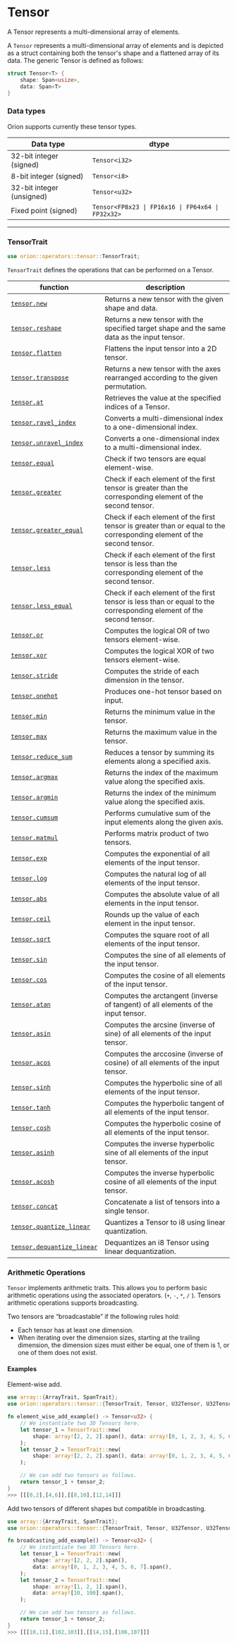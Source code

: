 # Tensor

A Tensor represents a multi-dimensional array of elements.

A `Tensor` represents a multi-dimensional array of elements and is depicted as a struct containing both the tensor's shape and a flattened array of its data. The generic Tensor is defined as follows:

```rust
struct Tensor<T> {
    shape: Span<usize>,
    data: Span<T>
}
```

### Data types

Orion supports currently these tensor types.

| Data type                 | dtype                                             |
| ------------------------- | ------------------------------------------------- |
| 32-bit integer (signed)   | `Tensor<i32>`                                     |
| 8-bit integer (signed)    | `Tensor<i8>`                                      |
| 32-bit integer (unsigned) | `Tensor<u32>`                                     |
| Fixed point (signed)      | `Tensor<FP8x23 \| FP16x16 \| FP64x64 \| FP32x32>` |

***

### Tensor**Trait**

```rust
use orion::operators::tensor::TensorTrait;
```

`TensorTrait` defines the operations that can be performed on a Tensor.

| function                                                   | description                                                                                                           |
| ---------------------------------------------------------- | --------------------------------------------------------------------------------------------------------------------- |
| [`tensor.new`](tensor.new.md)                              | Returns a new tensor with the given shape and data.                                                                   |
| [`tensor.reshape`](tensor.reshape.md)                      | Returns a new tensor with the specified target shape and the same data as the input tensor.                           |
| [`tensor.flatten`](tensor.flatten.md)                      | Flattens the input tensor into a 2D tensor.                                                                           |
| [`tensor.transpose`](tensor.transpose.md)                  | Returns a new tensor with the axes rearranged according to the given permutation.                                     |
| [`tensor.at`](tensor.at.md)                                | Retrieves the value at the specified indices of a Tensor.                                                             |
| [`tensor.ravel_index`](tensor.ravel\_index.md)             | Converts a multi-dimensional index to a one-dimensional index.                                                        |
| [`tensor.unravel_index`](tensor.unravel\_index.md)         | Converts a one-dimensional index to a multi-dimensional index.                                                        |
| [`tensor.equal`](tensor.equal.md)                          | Check if two tensors are equal element-wise.                                                                          |
| [`tensor.greater`](tensor.greater.md)                      | Check if each element of the first tensor is greater than the corresponding element of the second tensor.             |
| [`tensor.greater_equal`](tensor.greater\_equal.md)         | Check if each element of the first tensor is greater than or equal to the corresponding element of the second tensor. |
| [`tensor.less`](tensor.less.md)                            | Check if each element of the first tensor is less than the corresponding element of the second tensor.                |
| [`tensor.less_equal`](tensor.less\_equal.md)               | Check if each element of the first tensor is less than or equal to the corresponding element of the second tensor.    |
| [`tensor.or`](tensor.or.md)                                | Computes the logical OR of two tensors element-wise.                                                                  |
| [`tensor.xor`](tensor.xor.md)                              | Computes the logical XOR of two tensors element-wise.                                                                 |
| [`tensor.stride`](tensor.stride.md)                        | Computes the stride of each dimension in the tensor.                                                                  |
| [`tensor.onehot`](tensor.onehot.md)                        | Produces one-hot tensor based on input.                                                                               |
| [`tensor.min`](tensor.min.md)                              | Returns the minimum value in the tensor.                                                                              |
| [`tensor.max`](tensor.max.md)                              | Returns the maximum value in the tensor.                                                                              |
| [`tensor.reduce_sum`](tensor.reduce\_sum.md)               | Reduces a tensor by summing its elements along a specified axis.                                                      |
| [`tensor.argmax`](tensor.argmax.md)                        | Returns the index of the maximum value along the specified axis.                                                      |
| [`tensor.argmin`](tensor.argmin.md)                        | Returns the index of the minimum value along the specified axis.                                                      |
| [`tensor.cumsum`](tensor.cumsum.md)                        | Performs cumulative sum of the input elements along the given axis.                                                   |
| [`tensor.matmul`](tensor.matmul.md)                        | Performs matrix product of two tensors.                                                                               |
| [`tensor.exp`](tensor.exp.md)                              | Computes the exponential of all elements of the input tensor.                                                         |
| [`tensor.log`](tensor.log.md)                              | Computes the natural log of all elements of the input tensor.                                                         |
| [`tensor.abs`](tensor.abs.md)                              | Computes the absolute value of all elements in the input tensor.                                                      |
| [`tensor.ceil`](tensor.ceil.md)                            | Rounds up the value of each element in the input tensor.                                                              |
| [`tensor.sqrt`](tensor.sqrt.md)                            | Computes the square root of all elements of the input tensor.                                                         |
| [`tensor.sin`](tensor.sin.md)                              | Computes the sine of all elements of the input tensor.                                                                |
| [`tensor.cos`](tensor.cos.md)                              | Computes the cosine of all elements of the input tensor.                                                              |
| [`tensor.atan`](tensor.atan.md)                            | Computes the arctangent (inverse of tangent) of all elements of the input tensor.                                     |
| [`tensor.asin`](tensor.asin.md)                            | Computes the arcsine (inverse of sine) of all elements of the input tensor.                                           |
| [`tensor.acos`](tensor.acos.md)                            | Computes the arccosine (inverse of cosine) of all elements of the input tensor.                                       |
| [`tensor.sinh`](tensor.sinh.md)                            | Computes the hyperbolic sine of all elements of the input tensor.                                                     |
| [`tensor.tanh`](tensor.tanh.md)                            | Computes the hyperbolic tangent of all elements of the input tensor.                                                  |
| [`tensor.cosh`](tensor.cosh.md)                            | Computes the hyperbolic cosine of all elements of the input tensor.                                                   |
| [`tensor.asinh`](tensor.asinh.md)                          | Computes the inverse hyperbolic sine of all elements of the input tensor.                                             |
| [`tensor.acosh`](tensor.acosh.md)                          | Computes the inverse hyperbolic cosine of all elements of the input tensor.                                           |
| [`tensor.concat`](tensor.concat.md)                        | Concatenate a list of tensors into a single tensor.                                                                   |
| [`tensor.quantize_linear`](tensor.quantize\_linear.md)     | Quantizes a Tensor to i8 using linear quantization.                                                                   |
| [`tensor.dequantize_linear`](tensor.dequantize\_linear.md) | Dequantizes an i8 Tensor using linear dequantization.                                                                 |

### Arithmetic Operations

`Tensor` implements arithmetic traits. This allows you to perform basic arithmetic operations using the associated operators. (`+`, `-`, `*`, `/` ). Tensors arithmetic operations supports broadcasting.

Two tensors are “broadcastable” if the following rules hold:

* Each tensor has at least one dimension.
* When iterating over the dimension sizes, starting at the trailing dimension, the dimension sizes must either be equal, one of them is 1, or one of them does not exist.

#### Examples

Element-wise add.

```rust
use array::{ArrayTrait, SpanTrait};
use orion::operators::tensor::{TensorTrait, Tensor, U32Tensor, U32TensorAdd};

fn element_wise_add_example() -> Tensor<u32> {
    // We instantiate two 3D Tensors here.
    let tensor_1 = TensorTrait::new(
        shape: array![2, 2, 2].span(), data: array![0, 1, 2, 3, 4, 5, 6, 7].span(),
    );
    let tensor_2 = TensorTrait::new(
        shape: array![2, 2, 2].span(), data: array![0, 1, 2, 3, 4, 5, 6, 7].span(),
    );

    // We can add two tensors as follows.
    return tensor_1 + tensor_2;
}
>>> [[[0,2],[4,6]],[[8,10],[12,14]]]
```

Add two tensors of different shapes but compatible in broadcasting.

```rust
use array::{ArrayTrait, SpanTrait};
use orion::operators::tensor::{TensorTrait, Tensor, U32Tensor, U32TensorAdd};

fn broadcasting_add_example() -> Tensor<u32> {
    // We instantiate two 3D Tensors here.
    let tensor_1 = TensorTrait::new(
        shape: array![2, 2, 2].span(),
        data: array![0, 1, 2, 3, 4, 5, 6, 7].span(),
    );
    let tensor_2 = TensorTrait::new(
        shape: array![1, 2, 1].span(),
        data: array![10, 100].span(),
    );

    // We can add two tensors as follows.
    return tensor_1 + tensor_2;
}
>>> [[[10,11],[102,103]],[[14,15],[106,107]]]
```
